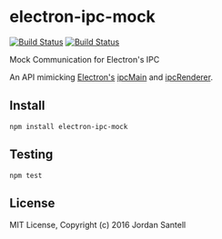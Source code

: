 electron-ipc-mock
=======

[![Build Status](http://img.shields.io/travis/jsantell/electron-ipc-mock.svg?style=flat-square)](https://travis-ci.org/jsantell/electron-ipc-mock)
[![Build Status](http://img.shields.io/npm/v/electron-ipc-mock.svg?style=flat-square)](https://www.npmjs.org/package/electron-ipc-mock)

Mock Communication for Electron's IPC

An API mimicking [Electron's](http://electron.atom.io/docs/latest/api/ipc-renderer/) [ipcMain](http://electron.atom.io/docs/latest/api/ipc-main/) and [ipcRenderer](http://electron.atom.io/docs/latest/api/ipc-renderer/).

## Install

```
npm install electron-ipc-mock
```

## Testing

```
npm test
```

## License

MIT License, Copyright (c) 2016 Jordan Santell

